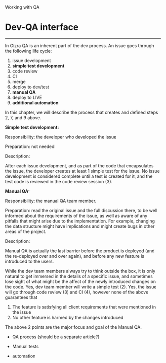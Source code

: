 Working with QA

# Dev-QA interface

---

In Gizra QA is an inherent part of the dev process. An issue goes through the following life cycle:

1. issue development
2. **simple test development**
3. code review
4. CI
5. merge
6. deploy to dev/test
7. **manual QA**
8. deploy to LIVE
9. **additional automation**

In this chapter, we will describe the process that creates and defined steps 2, 7, and 9 above.

**Simple test development:**

Responsibility: the developer who developed the issue

Preparation: not needed

Description:

After each issue development, and as part of the code that encapsulates the issue, the developer creates at least 1 simple test for the issue. No issue development is considered complete until a test is created for it, and the test code is reviewed in the code review session \(3\).

**Manual QA:**

Responsibility: the manual QA team member.

Preparation: read the original issue and the full discussion there, to be well informed about the requirements of the issue, as well as aware of any pitfalls that might arise due to the implementation. For example, changing the data structure might have implications and might create bugs in other areas of the project.

Description:

Manual QA is actually the last barrier before the product is deployed \(and the re-deployed over and over again\), and before any new feature is introduced to the users.

While the dev team members always try to think outside the box, it is only natural to get immersed in the details of a specific issue, and sometimes lose sight of what might be the affect of the newly introduced changes on the code. Yes, dev team member will write a simple test \(2\). Yes, the issue will go through code review \(3\) and CI \(4\), however none of the above guarantees that

1. The feature is satisfying all client requirements that were mentioned in the issue
2. No other feature is harmed by the changes introduced 

The above 2 points are the major focus and goal of the Manual QA.

















* QA process \(should be a separate article?\)

* Manual tests

* automation



